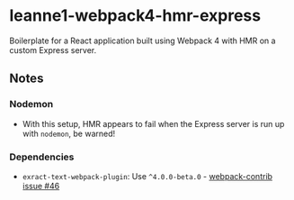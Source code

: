 # leanne1-webpack4-hmr-express

Boilerplate for a React application built using Webpack 4 with HMR on a custom Express server.

## Notes

### Nodemon

- With this setup, HMR appears to fail when the Express server is run up with `nodemon`, be warned!

### Dependencies

- `exract-text-webpack-plugin`: Use `^4.0.0-beta.0` - [webpack-contrib issue #46](https://github.com/webpack-contrib/extract-text-webpack-plugin/issues/701)
